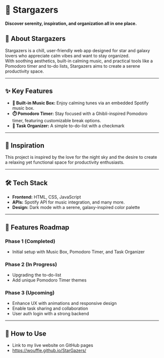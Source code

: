 # 🌌 Stargazers  
**Discover serenity, inspiration, and organization all in one place.**  

## 🌠 About Stargazers  
Stargazers is a chill, user-friendly web app designed for star and galaxy lovers who appreciate calm vibes and want to stay organized.  
With soothing aesthetics, built-in calming music, and practical tools like a Pomodoro timer and to-do lists, Stargazers aims to create a serene productivity space.  

---

## ✨ Key Features  
- **🎵 Built-in Music Box:** Enjoy calming tunes via an embedded Spotify music box.  
- **⏱️ Pomodoro Timer:** Stay focused with a Ghibli-inspired Pomodoro timer, featuring customizable break options.  
- **📂 Task Organizer:** A simple to-do-list with a checkmark  

---

## 🌌 Inspiration  
This project is inspired by the love for the night sky and the desire to create a relaxing yet functional space for productivity enthusiasts.  

---

## 🛠️ Tech Stack  
- **Frontend:** HTML, CSS, JavaScript   
- **APIs:** Spotify API for music integration, and many more. 
- **Design:** Dark mode with a serene, galaxy-inspired color palette  

---

## 🚀 Features Roadmap  
### Phase 1 (Completed)  
- Initial setup with Music Box, Pomodoro Timer, and Task Organizer  
### Phase 2 (In Progress)  
- Upgrading the to-do-list  
- Add unique Pomodoro Timer themes  
### Phase 3 (Upcoming)  
- Enhance UX with animations and responsive design  
- Enable task sharing and collaboration
- User auth login with a strong backend  

---

## 🌌 How to Use  
- Link to my live website on GitHub pages
-  https://wouffle.github.io/StarGazers/
